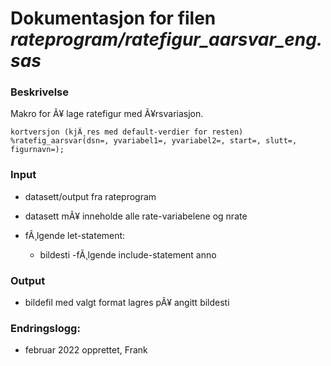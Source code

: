 
# Dokumentasjon for filen *rateprogram/ratefigur_aarsvar_eng.sas*

### Beskrivelse

Makro for Ã¥ lage ratefigur med Ã¥rsvariasjon.

```
kortversjon (kjÃ¸res med default-verdier for resten)
%ratefig_aarsvar(dsn=, yvariabel1=, yvariabel2=, start=, slutt=, figurnavn=);
```
### Input
- datasett/output fra rateprogram
- datasett mÃ¥ inneholde alle rate-variabelene og nrate

- fÃ¸lgende let-statement:
    - bildesti
-fÃ¸lgende include-statement
    anno

### Output
- bildefil med valgt format lagres pÃ¥ angitt bildesti

### Endringslogg:
- februar 2022 opprettet, Frank
